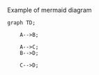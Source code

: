 Example of mermaid diagram

```mermaid
graph TD;

    A-->B;

    A-->C;
    B-->D;

    C-->D;
```
